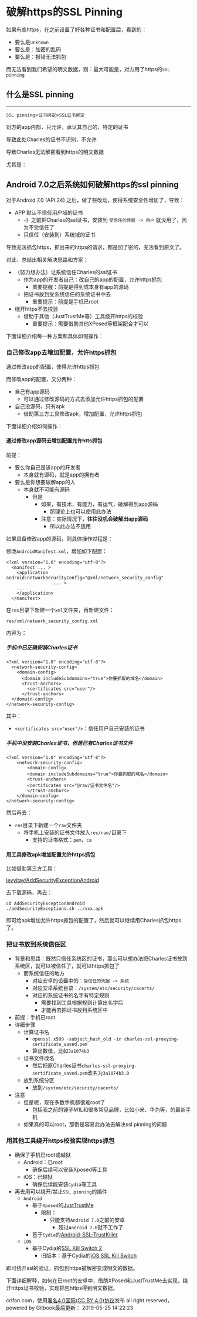 # 破解https的SSL Pinning


如果有些https，在之前设置了好各种证书和配置后，看到的：

*   要么是`unknown`
*   要么是：加密的乱码
*   要么是：报错无法抓包

而无法看到我们希望的明文数据，则：最大可能是，对方用了https的`SSL pinning`

## 什么是SSL pinning
-------------------

`SSL pinning`\=`证书绑定`\=`SSL证书绑定`

对方的app内部，只允许，承认其自己的，特定的证书

导致此处Charles的证书不识别，不允许

导致Charles无法解密看到https的明文数据

尤其是：

## Android 7.0之后系统如何破解https的ssl pinning

对于Android 7.0 (API 24) 之后，做了些改动，使得系统安全性增加了，导致：

*   APP 默认不信任用户域的证书
    *   \-》之前把Charles的ssl证书，安装到 `受信任的凭据 -> 用户` 就没用了，因为不受信任了
    *   只信任（安装到）系统域的证书

导致无法抓包https，抓出来的https的请求，都是加了密的，无法看到原文了。

对此，总结出相关解决思路和方案：

*   （努力想办法）让系统信任Charles的ssl证书
    *   作为app的开发者自己：改自己的app的配置，允许https抓包
        *   重要提醒：前提是得到或本身有app的源码
    *   把证书放到受系统信任的系统证书中去
        *   重要提示：前提是手机已root
*   绕开https不去校验
    *   借助于其他（JustTrustMe等）工具绕开https的校验
        *   重要提示：需要借助其他XPosed等框架配合才可以

下面详细介绍每一种方案和具体如何操作：

### 自己修改app去增加配置，允许https抓包

通过修改app的配置，使得允许https抓包

而修改app的配置，又分两种：

*   自己有app源码
    *   可以通过修改源码的方式去添加允许https抓包的配置
*   自己没源码，只有apk
    *   借助第三方工具修改apk，增加配置，允许https抓包

下面详细介绍如何操作：

#### [](#)通过修改app源码去增加配置允许htts抓包

前提：

*   要么你自己是该app的开发者
    *   本身就有源码，就是app的拥有者
*   要么是你想要破解app的人
    *   本身就不可能有源码
        *   但是
            *   如果，有技术，有能力，有运气，破解得到app源码
                *   那理论上也可以使用此办法
            *   注意：实际情况下，**往往没机会破解出app源码**
                *   所以此办法不适用

如果具备修改app的源码，则具体操作过程是：

修改`AndroidManifest.xml`，增加如下配置：

    <?xml version="1.0" encoding="utf-8"?>
      <manifest ... >
        <application android:networkSecurityConfig="@xml/network_security_config"
                      ... >
        ...
        </application>
      </manifest>
    

在`res`目录下新建一个`xml`文件夹，再新建文件：

`res/xml/network_security_config.xml`

内容为：

##### [](#)手机中已正确安装Charles证书

    <?xml version="1.0" encoding="utf-8"?>
      <network-security-config>
        <domain-config>
          <domain includeSubdomains="true">你要抓取的域名</domain>
          <trust-anchors>
            <certificates src="user"/>
          </trust-anchors>
      </domain-config>
    </network-security-config>
    

其中：

*   `<certificates src="user"/>`：信任用户自己安装的证书

##### [](#)手机中没安装Charles证书，但是已有Charles证书文件

    <?xml version="1.0" encoding="utf-8"?>
        <network-security-config>
            <domain-config>
            <domain includeSubdomains="true">你要抓取的域名</domain>
            <trust-anchors>
            <certificates src="@raw/证书文件名"/>
            </trust-anchors>
        </domain-config>
    </network-security-config>
    

然后再去：

*   `res`目录下新建一个`raw`文件夹
    *   将手机上安装的证书文件放入`res/raw/`目录下
        *   支持的证书格式：`pem`，`ca`

#### [](#)用工具修改apk增加配置允许https抓包

比如借助第三方工具：

[levyitay/AddSecurityExceptionAndroid](https://github.com/levyitay/AddSecurityExceptionAndroid)

去下载源码，再去：

    cd AddSecurityExceptionAndroid
    ./addSecurityExceptions.sh ../xxx.apk
    

即可给apk增加允许https抓包的配置了，然后就可以继续用Charles抓包https了。

### [](#)把证书放到系统信任区

*   背景和思路：既然只信任系统区的证书，那么可以想办法把Charles证书放到系统区，就可以被信任了，就可以https抓包了
    *   而系统信任的地方
        *   对应安卓的设置中的：`受信任的凭据 -> 系统`
        *   对应安卓系统目录：`/system/etc/security/cacerts/`
        *   对应的系统证书的名字有特定规则
            *   需要找到工具根据规则计算出名字后
            *   才能再去把证书放到系统区中
*   前提：手机已root
*   详细步骤
    *   计算证书名
        *   `openssl x509 -subject_hash_old -in charles-ssl-proxying-certificate_saved.pem`
        *   算出数值，比如`3a1074b3`
    *   证书文件改名
        *   然后把原Charles证书`charles-ssl-proxying-certificate_saved.pem`改名为`3a1074b3.0`
    *   放到系统分区
        *   放到`/system/etc/security/cacerts/`
*   注意
    *   但是呢，现在多数手机都很难root了
        *   包括我之前的锤子M1L和很多常见品牌，比如小米、华为等，的最新手机
    *   如果真的可以root，那倒是容易此办法去解决ssl pinning的问题

### [](#)用其他工具绕开https校验实现https抓包

*   确保了手机已root或越狱
    *   Android：已root
        *   确保后续可以安装Xposed等工具
    *   iOS：已越狱
        *   确保后续能安装`Cydia`等工具
*   再去用可以绕开/禁止`SSL pinning`的插件
    *   `Android`
        *   基于`Xposed`的[JustTrustMe](https://github.com/Fuzion24/JustTrustMe)
            *   限制：
                *   只能支持`Android 7.0`之前的安卓
                    *   超过`Android 7.0`就不工作了
        *   基于`Cydia`的[Android-SSL-TrustKiller](https://github.com/iSECPartners/Android-SSL-TrustKiller)
    *   `iOS`
        *   基于Cydia的[SSL Kill Switch 2](https://github.com/nabla-c0d3/ssl-kill-switch2)
            *   旧版本：基于Cydia的[iOS SSL Kill Switch](https://github.com/iSECPartners/ios-ssl-kill-switch)

即可绕开ssl的验证，抓包到https被解密变成明文的数据。

下面详细解释，如何在已root的安卓中，借助XPosed和JustTrustMe去实现，绕开https证书校验，实现抓包https得到明文数据。

crifan.com，使用[署名4.0国际(CC BY 4.0)协议](https://creativecommons.org/licenses/by/4.0/deed.zh)发布 all right reserved，powered by Gitbook最后更新： 2019-05-25 14:22:23
